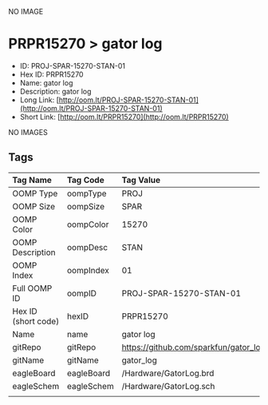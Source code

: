 


  
NO IMAGE  
# PRPR15270 > gator log

- ID: PROJ-SPAR-15270-STAN-01
- Hex ID: PRPR15270
- Name: gator log
- Description: gator log
- Long Link: [http://oom.lt/PROJ-SPAR-15270-STAN-01](http://oom.lt/PROJ-SPAR-15270-STAN-01)
- Short Link: [http://oom.lt/PRPR15270](http://oom.lt/PRPR15270)
  
NO IMAGES  
## Tags
  

|Tag Name|Tag Code|Tag Value|
| :--- | :--- | :--- |
|OOMP Type|oompType|PROJ|
|OOMP Size|oompSize|SPAR|
|OOMP Color|oompColor|15270|
|OOMP Description|oompDesc|STAN|
|OOMP Index|oompIndex|01|
|Full OOMP ID|oompID|PROJ-SPAR-15270-STAN-01|
|Hex ID (short code)|hexID|PRPR15270|
|Name|name|gator log|
|gitRepo|gitRepo|https://github.com/sparkfun/gator_log|
|gitName|gitName|gator_log|
|eagleBoard|eagleBoard|/Hardware/GatorLog.brd|
|eagleSchem|eagleSchem|/Hardware/GatorLog.sch|
||||
